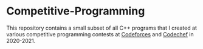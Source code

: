 # Competitive-Programming

This repository contains a small subset of all C++ programs that I created at various competitive programming contests at [Codeforces](https://codeforces.com/profile/darosan) and [Codechef](https://www.codechef.com/users/darosan) in 2020-2021.


